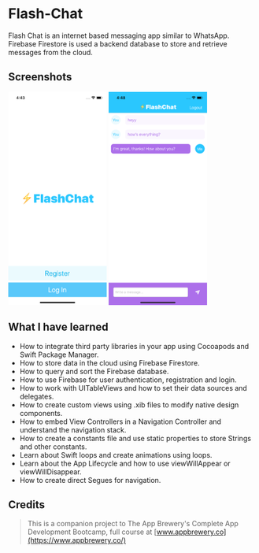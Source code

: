 # Flash-Chat

Flash Chat is an internet based messaging app similar to WhatsApp. Firebase Firestore is used a backend database to store and retrieve messages from the cloud. 

## Screenshots

<img src="Documentation/Screenshot1.png" width="200">     <img src="Documentation/Screenshot2.png" width="200">

## What I have learned

* How to integrate third party libraries in your app using Cocoapods and Swift Package Manager.
* How to store data in the cloud using Firebase Firestore.
* How to query and sort the Firebase database.
* How to use Firebase for user authentication, registration and login.
* How to work with UITableViews and how to set their data sources and delegates.
* How to create custom views using .xib files to modify native design components.
* How to embed View Controllers in a Navigation Controller and understand the navigation stack.
* How to create a constants file and use static properties to store Strings and other constants.
* Learn about Swift loops and create animations using loops.
* Learn about the App Lifecycle and how to use viewWillAppear or viewWillDisappear.
* How to create direct Segues for navigation.

## Credits

>This is a companion project to The App Brewery's Complete App Development Bootcamp, full course at [www.appbrewery.co](https://www.appbrewery.co/)
